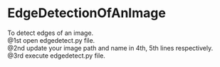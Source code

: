# EdgeDetectionOfAnImage
To detect edges of an image.  
@1st open edgedetect.py file.  
@2nd update your image path and name in 4th, 5th lines respectively.  
@3rd execute edgedetect.py file.  
